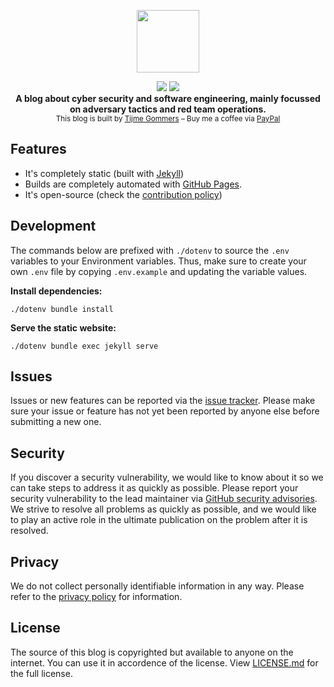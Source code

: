 <p align="center">
    <img src="https://raw.githubusercontent.com/tijme/blog/master/img/logo.svg" width="100"/>
</p>
<p align="center">
    <a href="https://github.com/tijme/blog-v2/blob/master/LICENSE.md"><img src="https://raw.finnwea.com/shield/?firstText=Source&secondText=Licensed" /></a>
    <a href="https://github.com/tijme/blog-v2/releases"><img src="https://raw.finnwea.com/vector-shields-v1/?typeKey=SemverVersion&typeValue1=tijme&typeValue2=blog&typeValue4=Release&cache=4"></a>
    <br/>
    <b>A blog about cyber security and software engineering, mainly focussed on adversary tactics and red team operations.</b>
    <br/>
    <sup>This blog is built by <a href="https://www.linkedin.com/in/tijme/">Tijme Gommers</a> – Buy me a coffee via <a href="https://www.paypal.me/tijmegommers">PayPal</a></sup>
    <br/>
</p>

## Features

* It's completely static (built with [Jekyll](https://jekyllrb.com/))
* Builds are completely automated with [GitHub Pages](https://pages.github.com/).
* It's open-source (check the [contribution policy](https://github.com/tijme/blog-v2/blob/master/CONTRIBUTING.md))

## Development

The commands below are prefixed with `./dotenv` to source the `.env` variables to your Environment variables. Thus, make sure to create your own `.env` file by copying `.env.example` and updating the variable values.

**Install dependencies:**

    ./dotenv bundle install

**Serve the static website:**

    ./dotenv bundle exec jekyll serve

## Issues

Issues or new features can be reported via the [issue tracker](https://github.com/tijme/blog-v2/issues). Please make sure your issue or feature has not yet been reported by anyone else before submitting a new one.

## Security

If you discover a security vulnerability, we would like to know about it so we can take steps to address it as quickly as possible. Please report your security vulnerability to the lead maintainer via [GitHub security advisories](https://github.com/tijme/blog-v2/security/advisories/new). We strive to resolve all problems as quickly as possible, and we would like to play an active role in the ultimate publication on the problem after it is resolved.

## Privacy

We do not collect personally identifiable information in any way. Please refer to the [privacy policy](https://github.com/tijme/blog-v2/blob/master/PRIVACY.md) for information.

## License

The source of this blog is copyrighted but available to anyone on the internet. You can use it in accordence of the license. View [LICENSE.md](https://github.com/tijme/blog-v2/blob/master/LICENSE.md) for the full license.
